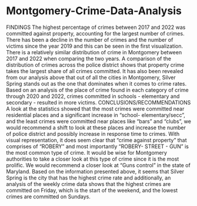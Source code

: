 # Montgomery-Crime-Data-Analysis
FINDINGS
The highest percentage of crimes between 2017 and 2022 was committed against property, accounting for the largest number of crimes. There has been a decline in the number of crimes and the number of victims since the year 2019 and this can be seen in the first visualization. There is a relatively similar distribution of crime in Montgomery between 2017 and 2022 when comparing the two years. A comparison of the distribution of crimes across the police district shows that property crime takes the largest share of all crimes committed. It has also been revealed from our analysis above that out of all the cities in Montgomery, Silver Spring stands out as the one that dominates when it comes to crime rates. Based on an analysis of the place of crime found in each category of crime through 2020 and 2022, crimes committed in schools - elementary and secondary - resulted in more victims.
CONCLUSIONS/RECOMMENDATIONS
A look at the statistics showed that the most crimes were committed near residential places and a significant increase in “school- elementary/secc”, and the least crimes were committed near places like “bars” and “clubs”, we would recommend a shift to look at these places and increase the number of police district and possibly increase in response time to crimes. With visual representation, it does seem clear that “crime against property” that comprises of “ROBERY” and most importantly “ROBERY- STREET - GUN” is the most common type of crime. It would be wise for Montgomery authorities to take a closer look at this type of crime since it is the most prolific. We would recommend a closer look at “Guns control” in the state of Maryland. Based on the information presented above, it seems that Silver Spring is the city that has the highest crime rate and additionally, an analysis of the weekly crime data shows that the highest crimes are committed on Friday, which is the start of the weekend, and the lowest crimes are committed on Sundays.
